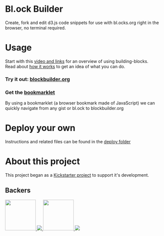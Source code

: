 # Bl.ock Builder

Create, fork and edit d3.js code snippets for use with bl.ocks.org right in the browser, no terminal required.

# Usage
Start with this [video and links](http://bl.ocks.org/enjalot/1b26ceafaf49848a111b) for an overview of using building-blocks.  
Read about [how it works](https://github.com/enjalot/blockbuilder/wiki/How-it-works) to get an idea of what you can do.  

### Try it out: [blockbuilder.org](http://blockbuilder.org)

### Get the [bookmarklet](http://bl.ocks.org/enjalot/c0e1634fb919c37575b8)

By using a bookmarklet (a browser bookmark made of JavaScript) we can quickly navigate from any gist or bl.ock to blockbuilder.org

# Deploy your own
Instructions and related files can be found in the [deploy folder](https://github.com/enjalot/blockbuilder/tree/master/deploy)

# About this project
This project began as a [Kickstarter project](https://www.kickstarter.com/projects/1058500513/building-blocks-0) to support it's development.

## Backers

<a href="https://frontendmasters.com/courses/interactive-data-visualization-d3-js/">
<img src="https://s3-us-west-2.amazonaws.com/building-blocks/logos/FrontendMastersLogo.svg" height=100px>
</a>  

<a href="http://barquin.com">
<img src="https://s3-us-west-2.amazonaws.com/building-blocks/logos/barquin.png"></img>
</a>


<a href="http://slalom.com">
<img src="https://s3-us-west-2.amazonaws.com/building-blocks/logos/slalom-logo-blue-RGB.png" height="100px"></img>
</a>

<a href="http://qrcode.kaywa.com">
<img src="https://s3-us-west-2.amazonaws.com/building-blocks/logos/kaywa.png" ></img>
</a>
